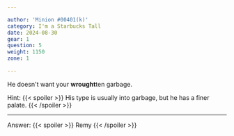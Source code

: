 ```yaml
---

author: 'Minion #00401(k)'
category: I'm a Starbucks Tall
date: 2024-08-30
gear: 1
question: 5
weight: 1150
zone: 1

---
```


He doesn't want your **wrought**ten garbage.

Hint: {{< spoiler >}} His type is usually into garbage, but he has a finer palate. {{< /spoiler >}}


---

Answer: {{< spoiler >}} Remy {{< /spoiler >}}

